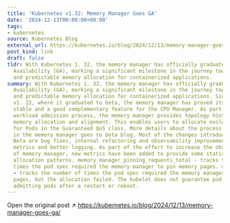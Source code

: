```yaml
---
title: 'Kubernetes v1.32: Memory Manager Goes GA'
date: '2024-12-13T00:00:00+00:00'
tags:
- kubernetes
source: Kubernetes Blog
external_url: https://kubernetes.io/blog/2024/12/13/memory-manager-goes-ga/
post_kind: link
draft: false
tldr: With Kubernetes 1. 32, the memory manager has officially graduated to General
  Availability (GA), marking a significant milestone in the journey toward efficient
  and predictable memory allocation for containerized applications.
summary: With Kubernetes 1. 32, the memory manager has officially graduated to General
  Availability (GA), marking a significant milestone in the journey toward efficient
  and predictable memory allocation for containerized applications. Since Kubernetes
  v1. 22, where it graduated to beta, the memory manager has proved itself reliable,
  stable and a good complementary feature for the CPU Manager. As part of kubelet's
  workload admission process, the memory manager provides topology hints to optimize
  memory allocation and alignment. This enables users to allocate exclusive memory
  for Pods in the Guaranteed QoS class. More details about the process can be found
  in the memory manager goes to beta blog. Most of the changes introduced since the
  Beta are bug fixes, internal refactoring and observability improvements, such as
  metrics and better logging. As part of the effort to increase the observability
  of memory manager, new metrics have been added to provide some statistics on memory
  allocation patterns. memory_manager_pinning_requests_total - tracks the number of
  times the pod spec required the memory manager to pin memory pages. memory_manager_pinning_errors_total
  - tracks the number of times the pod spec required the memory manager to pin memory
  pages, but the allocation failed. The kubelet does not guarantee pod ordering when
  admitting pods after a restart or reboot.
---
```

Open the original post ↗ https://kubernetes.io/blog/2024/12/13/memory-manager-goes-ga/

